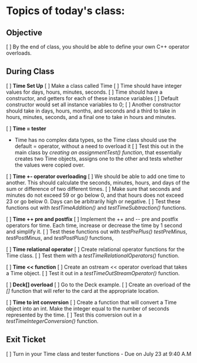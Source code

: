 # Topics of today's class:

## Objective
 [ ] By the end of class, you should be able to define your own C++ operator overloads.

## During Class
[ ] __Time Set Up__
    [ ] Make a class called Time
    [ ] Time should have integer values for days, hours, minutes, seconds.
    [ ] Time should have a constructor, and getters for each of these instance variables
    [ ] Default constructor would set all instance variables to 0;
    [ ] Another constructor should take in days, hours, months, and seconds and a third to take in hours, minutes, seconds, and a final one to take in hours and minutes.

[ ] __Time = tester__
 - Time has no complex data types, so the Time class should use the default = operator, without a need to overload it
    [ ] Test this out in the main class by _creating an assignmentTest() function_, that essentially creates two Time objects, assigns one to the other and tests whether the values were copied over.

[ ] __Time +- operator overloading__
    [ ] We should be able to add one time to another.  This should calculate the seconds, minutes, hours, and days of the sum or difference of two different times.
    [ ] Make sure that seconds and minutes do not exceed 59 or go below 0, and that hours does not exceed 23 or go below 0.  Days can be arbitrarily high or negative.
    [ ] Test these functions out with _testTimeAddition()_ and _testTimeSubtraction()_ functions.

[ ] __Time ++ pre and postfix__
    [ ] Implement the ++ and -- pre and postfix operators for time.  Each time, increase or decrease the time by 1 second and simplify it.
    [ ] Test these functions out with _testPrePlus() testPreMinus_, _testPostMinus_, and _testPostPlus()_ functions,

[ ] __Time relational operator__
    [ ] Create relational operator functions for the Time class.
    [ ] Test them with a _testTimeRelationalOperators()_ function.

[ ] __Time << function__
    [ ] Create an ostream << operator overload that takes a Time object.
    [ ] Test it out in a _testTimeOutStreamOperator()_ function.

[ ] __Deck[] overload__
    [ ] Go to the Deck example.
    [ ] Create an overload of the _[]_ function that will refer to the card at the appropriate location.


[ ] __Time to int conversion__
    [ ] Create a function that will convert a Time object into an int.  Make the integer equal to the number of seconds represented by the time.
    [ ] Test this conversion out in a _testTimeIntegerConversion()_ function.

## Exit Ticket

[ ] Turn in your Time class and tester functions - Due on July 23 at 9:40 A.M